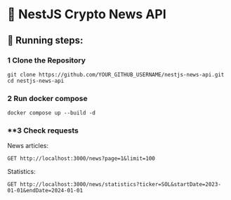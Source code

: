 # 📰 NestJS Crypto News API

## 📌 Running steps:

### **1️ Clone the Repository**
```
git clone https://github.com/YOUR_GITHUB_USERNAME/nestjs-news-api.git
cd nestjs-news-api
```

### **2 Run docker compose**
```
docker compose up --build -d
```

### **3 Check requests
News articles:
```
GET http://localhost:3000/news?page=1&limit=100
```

Statistics:
```
GET http://localhost:3000/news/statistics?ticker=SOL&startDate=2023-01-01&endDate=2024-01-01
```

